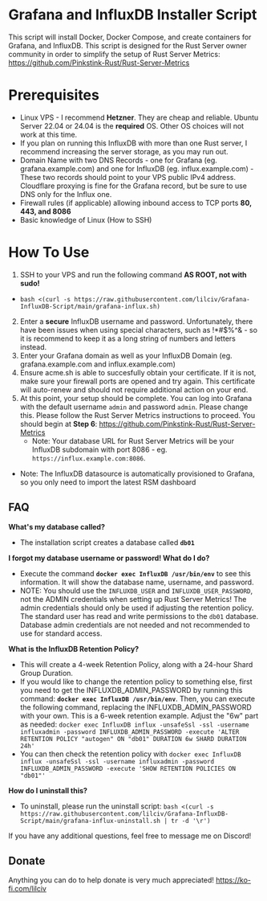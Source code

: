 # Grafana and InfluxDB Installer Script

This script will install Docker, Docker Compose, and create containers for Grafana, and InfluxDB.
This script is designed for the Rust Server owner community in order to simplify the setup of Rust Server Metrics:
https://github.com/Pinkstink-Rust/Rust-Server-Metrics


# Prerequisites
- Linux VPS - I recommend **Hetzner**. They are cheap and reliable. Ubuntu Server 22.04 or 24.04 is the **required** OS. Other OS choices will not work at this time.
- If you plan on running this InfluxDB with more than one Rust server, I recommend increasing the server storage, as you may run out.
- Domain Name with two DNS Records - one for Grafana (eg. grafana.example.com) and one for InfluxDB (eg. influx.example.com) - These two records should point to your VPS public IPv4 address. Cloudflare proxying is fine for the Grafana record, but be sure to use DNS only for the Influx one.
- Firewall rules (if applicable) allowing inbound access to TCP ports **80, 443, and 8086**
- Basic knowledge of Linux (How to SSH)

# How To Use
1. SSH to your VPS and run the following command **AS ROOT, not with sudo!**
- ```bash <(curl -s https://raw.githubusercontent.com/lilciv/Grafana-InfluxDB-Script/main/grafana-influx.sh)```
2. Enter a **secure** InfluxDB username and password. Unfortunately, there have been issues when using special characters, such as !*#$%^& - so it is recommend to keep it as a long string of numbers and letters instead.
3. Enter your Grafana domain as well as your InfluxDB Domain (eg. grafana.example.com and influx.example.com)
4. Ensure acme.sh is able to succesfully obtain your certificate. If it is not, make sure your firewall ports are opened and try again. This certificate will auto-renew and should not require additional action on your end.
5. At this point, your setup should be complete. You can log into Grafana with the default username `admin` and password `admin`. Please change this. Please follow the Rust Server Metrics instructions to proceed. You should begin at **Step 6**: https://github.com/Pinkstink-Rust/Rust-Server-Metrics
	- Note: Your database URL for Rust Server Metrics will be your InfluxDB subdomain with port 8086 - eg. `https://influx.example.com:8086`.
  - Note: The InfluxDB datasource is automatically provisioned to Grafana, so you only need to import the latest RSM dashboard

## FAQ
**What's my database called?**
- The installation script creates a database called **`db01`**
	
**I forgot my database username or password! What do I do?**
- Execute the command **`docker exec InfluxDB /usr/bin/env`** to see this information. It will show the database name, username, and password.
- NOTE: You should use the `INFLUXDB_USER` and `INFLUXDB_USER_PASSWORD`, not the ADMIN credentials when setting up Rust Server Metrics! The admin credentials should only be used if adjusting the retention policy. The standard user has read and write permissions to the `db01` database. Database admin credentials are not needed and not recommended to use for standard access.

**What is the InfluxDB Retention Policy?**
- This will create a 4-week Retention Policy, along with a 24-hour Shard Group Duration.
- If you would like to change the retention policy to something else, first you need to get the INFLUXDB_ADMIN_PASSWORD by running this command: **`docker exec InfluxDB /usr/bin/env`**. Then, you can execute the following command, replacing the INFLUXDB_ADMIN_PASSWORD with your own. This is a 6-week retention example. Adjust the "6w" part as needed: `docker exec InfluxDB influx -unsafeSsl -ssl -username influxadmin -password INFLUXDB_ADMIN_PASSWORD -execute 'ALTER RETENTION POLICY "autogen" ON "db01" DURATION 6w SHARD DURATION 24h'`
- You can then check the retention policy with `docker exec InfluxDB influx -unsafeSsl -ssl -username influxadmin -password INFLUXDB_ADMIN_PASSWORD -execute 'SHOW RETENTION POLICIES ON "db01"'`

**How do I uninstall this?**
- To uninstall, please run the uninstall script: ```bash <(curl -s https://raw.githubusercontent.com/lilciv/Grafana-InfluxDB-Script/main/grafana-influx-uninstall.sh | tr -d '\r')```

If you have any additional questions, feel free to message me on Discord!

## Donate
Anything you can do to help donate is very much appreciated! https://ko-fi.com/lilciv
